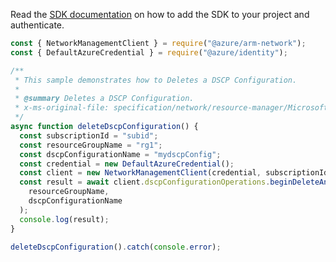 Read the [SDK documentation](https://github.com/Azure/azure-sdk-for-js/blob/%40azure%2Farm-network_27.0.0/sdk/network/arm-network/README.md) on how to add the SDK to your project and authenticate.

```javascript
const { NetworkManagementClient } = require("@azure/arm-network");
const { DefaultAzureCredential } = require("@azure/identity");

/**
 * This sample demonstrates how to Deletes a DSCP Configuration.
 *
 * @summary Deletes a DSCP Configuration.
 * x-ms-original-file: specification/network/resource-manager/Microsoft.Network/stable/2021-05-01/examples/DscpConfigurationDelete.json
 */
async function deleteDscpConfiguration() {
  const subscriptionId = "subid";
  const resourceGroupName = "rg1";
  const dscpConfigurationName = "mydscpConfig";
  const credential = new DefaultAzureCredential();
  const client = new NetworkManagementClient(credential, subscriptionId);
  const result = await client.dscpConfigurationOperations.beginDeleteAndWait(
    resourceGroupName,
    dscpConfigurationName
  );
  console.log(result);
}

deleteDscpConfiguration().catch(console.error);
```

